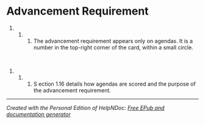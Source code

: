# Advancement Requirement

1. &nbsp;
   1. &nbsp;
      1. The advancement requirement appears only on agendas. It is a number in the top-right corner of the card, within a small circle.

&nbsp;

1. &nbsp;
   1. &nbsp;
      1. S ection 1.16 details how agendas are scored and the purpose of the advancement requirement.


***
_Created with the Personal Edition of HelpNDoc: [Free EPub and documentation generator](<https://www.helpndoc.com>)_
